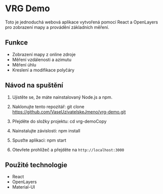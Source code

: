 # VRG Demo

Toto je jednoduchá webová aplikace vytvořená pomocí React a OpenLayers pro zobrazení mapy a provádění základních měření.

## Funkce

- Zobrazení mapy z online zdroje
- Měření vzdálenosti a azimutu
- Měření úhlu
- Kreslení a modifikace polyčáry

## Návod na spuštění

1. Ujistěte se, že máte nainstalovaný Node.js a npm.

2. Naklonujte tento repozitář:
  git clone https://github.com/VaseUzivatelskeJmeno/vrg-demo.git

3. Přejděte do složky projektu:
  cd vrg-demoCopy
4. Nainstalujte závislosti:
  npm install

5. Spusťte aplikaci:
  npm start

6. Otevřete prohlížeč a přejděte na `http://localhost:3000`

## Použité technologie

- React
- OpenLayers
- Material-UI

